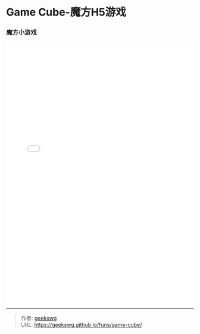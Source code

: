 # Game Cube-魔方H5游戏

<!--more-->
<!DOCTYPE html>
<html lang="zh">

<head>
  <meta charset="UTF-8">
  <meta name="viewport" content="width=device-width, initial-scale=1.0">
  <title>html -title</title>
  <script src="https://cdn.bootcdn.net/ajax/libs/vue/3.2.45/vue.global.js"></script>
  <link href="https://cdn.bootcdn.net/ajax/libs/element-plus/2.2.28/index.css" rel="stylesheet" />

  <style>
    
  </style>
</head>
<body>
  <h3>魔方小游戏</h3>
  <iframe allowtransparency="true" frameborder="0" width="100%" height="700px" scrolling="no" src="../html5-css3-3d-rubik-cube/index.html"></iframe> 
</body>
</html>

---

> 作者: [geekswg](https://geekswg.github.io)  
> URL: https://geekswg.github.io/funs/game-cube/  

